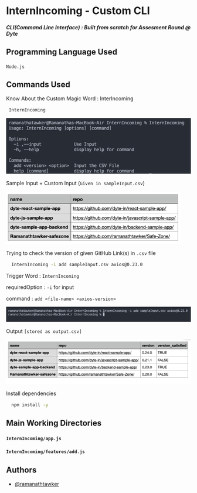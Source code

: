 
# InternIncoming - Custom CLI

#####  CLI(Command Line Interface) : Built from scratch for Assesment Round @ Dyte 


## Programming Language Used


`Node.js`




## Commands Used 

Know About the Custom Magic Word : InterIncoming

```bash
 InternIncoming
```
![alt text](https://github.com/dyte-submissions/dyte-vit-2022-ramanathtawker/blob/main/images/photo1.png?raw=true)

Sample Input + Custom Input (`Given in sampleInput.csv`)

![alt text](https://github.com/dyte-submissions/dyte-vit-2022-ramanathtawker/blob/main/images/photo2.png?raw=true)

Trying to check the version of given GitHub Link(s) in `.csv` file

```bash
  InternIncoming -i add sampleInput.csv axios@0.23.0
```
Trigger Word : `InternIncoming`

requiredOption : `-i` for input

command : `add <file-name> <axios-version>`

![alt text](https://github.com/dyte-submissions/dyte-vit-2022-ramanathtawker/blob/main/images/photo3.png?raw=true)


Output `[stored as output.csv]`

![alt text](https://github.com/dyte-submissions/dyte-vit-2022-ramanathtawker/blob/main/images/photo4.png?raw=true)


Install dependencies

```bash
  npm install -y
```

## Main Working Directories

#### `InternIncoming/app.js` 
#### `InternIncoming/features/add.js`



## Authors

- [@ramanathtawker](https://github.com/ramanathtawker)

